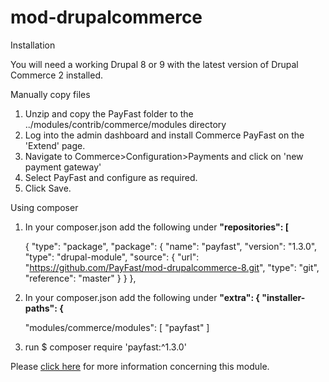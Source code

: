 # mod-drupalcommerce

Installation

You will need a working Drupal 8 or 9 with the latest version of Drupal Commerce 2 installed.

Manually copy files

1. Unzip and copy the PayFast folder to the ../modules/contrib/commerce/modules directory
2. Log into the admin dashboard and install Commerce PayFast on the 'Extend' page.
3. Navigate to Commerce>Configuration>Payments and click on 'new payment gateway'
4. Select PayFast and configure as required.
5. Click Save.

Using composer

1. In your composer.json add the following under **"repositories": [** 

    { "type": "package", "package": { "name": "payfast", "version": "1.3.0", "type": "drupal-module", "source": { "url": "https://github.com/PayFast/mod-drupalcommerce-8.git", "type": "git", "reference": "master" } } },

2. In your composer.json add the following under **"extra": { "installer-paths": {**  
    
    "modules/commerce/modules": [ "payfast" ]

3. run $ composer require 'payfast:^1.3.0'

Please [click here](https://payfast.io/integration/shopping-carts/drupal-commerce/) for more information concerning this module.
